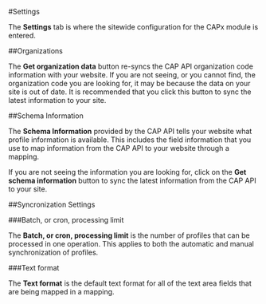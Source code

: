 #Settings

The **Settings** tab is where the sitewide configuration for the CAPx module is entered.

##Organizations

The **Get organization data** button re-syncs the CAP API organization code information with your website. If you are not seeing, or you cannot find, the organization code you are looking for, it may be because the data on your site is out of date. It is recommended that you click this button to sync the latest information to your site.

##Schema Information

The **Schema Information** provided by the CAP API tells your website what profile information is available. This includes the field information that you use to map information from the CAP API to your website through a mapping.

If you are not seeing the information you are looking for, click on the **Get schema information** button to sync the latest information from the CAP API to your site.

##Syncronization Settings

###Batch, or cron, processing limit

The **Batch, or cron, processing limit** is the number of profiles that can be processed in one operation. This applies to both the automatic and manual synchronization of profiles.

###Text format

The **Text format** is the default text format for all of the text area fields that are being mapped in a mapping.
